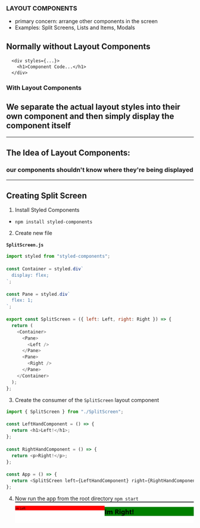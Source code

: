 ### LAYOUT COMPONENTS

- primary concern: arrange other components in the screen
- Examples: Split Screens, Lists and Items, Modals

## Normally without Layout Components

```react
  <div styles={...}>
    <h1>Component Code...</h1>
  </div>
```

### With Layout Components

## We separate the actual layout styles into their own component and then simply display the component itself

---

## The Idea of Layout Components:

### **our components shouldn't know where they're being displayed**

---

## Creating Split Screen

1. Install Styled Components

- `npm install styled-components`

2. Create new file

**`SplitScreen.js`**

```js
import styled from "styled-components";

const Container = styled.div`
  display: flex;
`;

const Pane = styled.div`
  flex: 1;
`;

export const SplitScreen = ({ left: Left, right: Right }) => {
  return (
    <Container>
      <Pane>
        <Left />
      </Pane>
      <Pane>
        <Right />
      </Pane>
    </Container>
  );
};
```

3. Create the consumer of the `SplitScreen` layout component

```js
import { SplitScreen } from "./SplitScreen";

const LeftHandComponent = () => {
  return <h1>Left!</h1>;
};

const RightHandComponent = () => {
  return <p>Right!</p>;
};

const App = () => {
  return <SplitSCreen left={LeftHandComponent} right={RightHandComponent} />;
};
```

4. Now run the app from the root directory
   `npm start`
   ![LayoutComponents1](readme-snapshots/layout_components_1.png)
